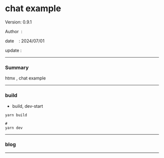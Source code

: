 ﻿# chat example

 Version: 0.9.1

 Author  :

 date    : 2024/07/01 

 update  :

***
### Summary

htmx , chat example


***
### build

* build, dev-start

```
yarn build

#
yarn dev
```
***
### blog 

***

